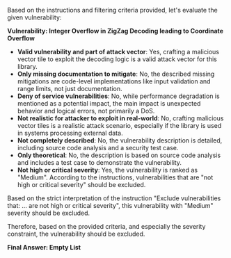 Based on the instructions and filtering criteria provided, let's evaluate the given vulnerability:

**Vulnerability: Integer Overflow in ZigZag Decoding leading to Coordinate Overflow**

* **Valid vulnerability and part of attack vector**: Yes, crafting a malicious vector tile to exploit the decoding logic is a valid attack vector for this library.
* **Only missing documentation to mitigate**: No, the described missing mitigations are code-level implementations like input validation and range limits, not just documentation.
* **Deny of service vulnerabilities**: No, while performance degradation is mentioned as a potential impact, the main impact is unexpected behavior and logical errors, not primarily a DoS.
* **Not realistic for attacker to exploit in real-world**: No, crafting malicious vector tiles is a realistic attack scenario, especially if the library is used in systems processing external data.
* **Not completely described**: No, the vulnerability description is detailed, including source code analysis and a security test case.
* **Only theoretical**: No, the description is based on source code analysis and includes a test case to demonstrate the vulnerability.
* **Not high or critical severity**: Yes, the vulnerability is ranked as "Medium".  According to the instructions, vulnerabilities that are "not high or critical severity" should be excluded.

Based on the strict interpretation of the instruction "Exclude vulnerabilities that: ... are not high or critical severity", this vulnerability with "Medium" severity should be excluded.

Therefore, based on the provided criteria, and especially the severity constraint, the vulnerability should be excluded.

**Final Answer: Empty List**

```markdown